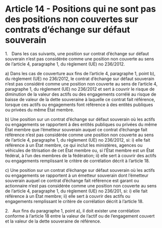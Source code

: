 # Article 14 - Positions qui ne sont pas des positions non couvertes sur contrats d’échange sur défaut souverain


1.   Dans les cas suivants, une position sur contrat d’échange sur défaut souverain n’est pas considérée comme une position non couverte au sens de l’article 4, paragraphe 1, du règlement (UE) no 236/2012.

a) Dans les cas de couverture aux fins de l’article 4, paragraphe 1, point b), du règlement (UE) no 236/2012, le contrat d’échange sur défaut souverain n’est pas considéré comme une position non couverte au sens de l’article 4, paragraphe 1, du règlement (UE) no 236/2012 et sert à couvrir le risque de diminution de la valeur des actifs ou des engagements corrélé au risque de baisse de valeur de la dette souveraine à laquelle ce contrat fait référence, lorsque ces actifs ou engagements font référence à des entités publiques ou privées du même État membre.

b) Une position sur un contrat d’échange sur défaut souverain où les actifs ou engagements se rapportent à des entités publiques ou privées du même État membre que l’émetteur souverain auquel ce contrat d’échange fait référence n’est pas considérée comme une position non couverte au sens de l’article 4, paragraphe 1, du règlement (UE) no 236/2012, si: i) elle fait référence à un État membre, ce qui inclut les ministères, agences ou véhicules de titrisation de cet État membre ou, si l’État membre est un État fédéral, à l’un des membres de la fédération; ii) elle sert à couvrir des actifs ou engagements remplissant le critère de corrélation décrit à l’article 18.

c) Une position sur un contrat d’échange sur défaut souverain où les actifs ou engagements se rapportent à un émetteur souverain dont l’émetteur souverain auquel ce contrat d’échange fait référence est garant ou actionnaire n’est pas considérée comme une position non couverte au sens de l’article 4, paragraphe 1, du règlement (UE) no 236/201, si: i) elle fait référence à un État membre; ii) elle sert à couvrir des actifs ou engagements remplissant le critère de corrélation décrit à l’article 18.

2.   Aux fins du paragraphe 1, point a), il doit exister une corrélation conforme à l’article 18 entre la valeur de l’actif ou de l’engagement couvert et la valeur de la dette souveraine de référence.
